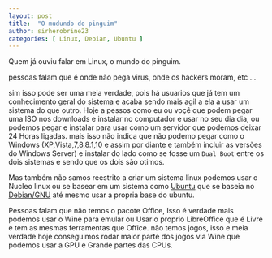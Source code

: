 ```yaml
---
layout: post
title:  "O mudundo do pinguim"
author: sirherobrine23
categories: [ Linux, Debian, Ubuntu ]
---
```


Quem já ouviu falar em Linux, o mundo do pinguim.

pessoas falam que é onde não pega virus, onde os hackers moram, etc ...

sim isso pode ser uma meia verdade, pois há usuarios que já tem um conhecimento geral do sistema e acaba sendo mais agil a ela a usar um sistema do que outro. Hoje a pessos como eu ou voçê que podem pegar uma ISO nos downloads e instalar no computador e usar no seu dia dia, ou podemos pegar e instalar para usar como um servidor que podemos deixar 24 Horas ligadas. mais isso não indica que não podemo pegar como o Windows (XP,Vista,7,8,8.1,10 e assim por diante e também incluir as versões do Windows Server) e instalar do lado como se fosse um `Dual Boot` entre os dois sistemas e sendo que os dois são otimos.

Mas também não samos reestrito a criar um sistema linux podemos usar o Nucleo linux ou se basear em um sistema como [Ubuntu](ubuntu.com/) que se baseia no [Debian/GNU](https://www.debian.org/) até mesmo usar a propria base do ubuntu.

Pessoas falam que não temos o pacote Office, Isso é verdade mais podemos usar o Wine para emular ou Usar o proprio LibreOffice que é Livre e tem as mesmas ferramentas que Office. não temos jogos, isso e meia verdade hoje conseguimos rodar maior parte dos jogos via Wine que podemos usar a GPU e Grande partes das CPUs.
